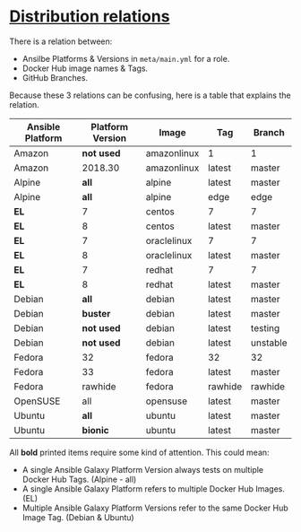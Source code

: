 # [Distribution relations](#distribution-relations)

There is a relation between:

- Ansilbe Platforms & Versions in `meta/main.yml` for a role.
- Docker Hub image names & Tags.
- GitHub Branches.

Because these 3 relations can be confusing, here is a table that explains the relation.

|Ansible Platform |Platform Version|Image      |Tag    |Branch  |
|-----------------|----------------|-----------|-------|--------|
|Amazon           |**not used**    |amazonlinux|1      |1       |
|Amazon           |2018.30         |amazonlinux|latest |master  |
|Alpine           |**all**         |alpine     |latest |master  |
|Alpine           |**all**         |alpine     |edge   |edge    |
|**EL**           |7               |centos     |7      |7       |
|**EL**           |8               |centos     |latest |master  |
|**EL**           |7               |oraclelinux|7      |7       |
|**EL**           |8               |oraclelinux|latest |master  |
|**EL**           |7               |redhat     |7      |7       |
|**EL**           |8               |redhat     |latest |master  |
|Debian           |**all**         |debian     |latest |master  |
|Debian           |**buster**      |debian     |latest |master  |
|Debian           |**not used**    |debian     |latest |testing |
|Debian           |**not used**    |debian     |latest |unstable|
|Fedora           |32              |fedora     |32     |32      |
|Fedora           |33              |fedora     |latest |master  |
|Fedora           |rawhide         |fedora     |rawhide|rawhide |
|OpenSUSE         |all             |opensuse   |latest |master  |
|Ubuntu           |**all**         |ubuntu     |latest |master  |
|Ubuntu           |**bionic**      |ubuntu     |latest |master  |

All **bold** printed items require some kind of attention. This could mean:

- A single Ansible Galaxy Platform Version always tests on multiple Docker Hub Tags. (Alpine - all)
- A single Ansible Galaxy Platform refers to multiple Docker Hub Images. (EL)
- Multiple Ansible Galaxy Platform Versions refer to the same Docker Hub Image Tag. (Debian & Ubuntu)
